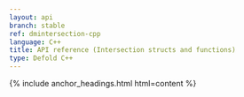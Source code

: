 ```yaml
---
layout: api
branch: stable
ref: dmintersection-cpp
language: C++
title: API reference (Intersection structs and functions)
type: Defold C++
---
```

{% include anchor_headings.html html=content %}